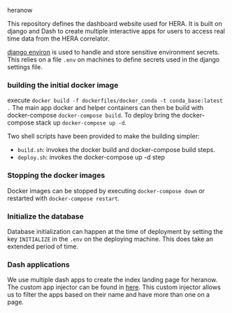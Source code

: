 heranow

This repository defines the dashboard website used for HERA.
It is built on django and Dash to create multiple interactive apps for users to access real time data from the HERA correlator.

[django environ](https://github.com/joke2k/django-environ) is used to handle and store sensitive environment secrets. This relies on a file `.env` on machines to define secrets used in the django settings file.

### building the initial docker image
execute `docker build -f dockerfiles/docker_conda -t conda_base:latest .`
The main app docker and helper containers can then be build with docker-compose `docker-compose build`.
To deploy bring the docker-compose stack up `docker-compose up -d`.

Two shell scripts have been provided to make the building simpler:

 - `build.sh`: invokes the docker build and docker-compose build steps.
 - `deploy.sh`: invokes the docker-compose up -d step

### Stopping the docker images
Docker images can be stopped by executing `docker-compose down` or restarted with `docker-compose restart`.

### Initialize the database
Database initialization can happen at the time of deployment by setting the key `INITIALIZE` in the `.env` on the deploying machine. This does take an extended period of time.


### Dash applications
We use multiple dash apps to create the index landing page for heranow.
The custom app injector can be found in [here](dashboard/templatetags/plotly_custom.py).
This custom injector allows us to filter the apps based on their name and have more than one on a page.
